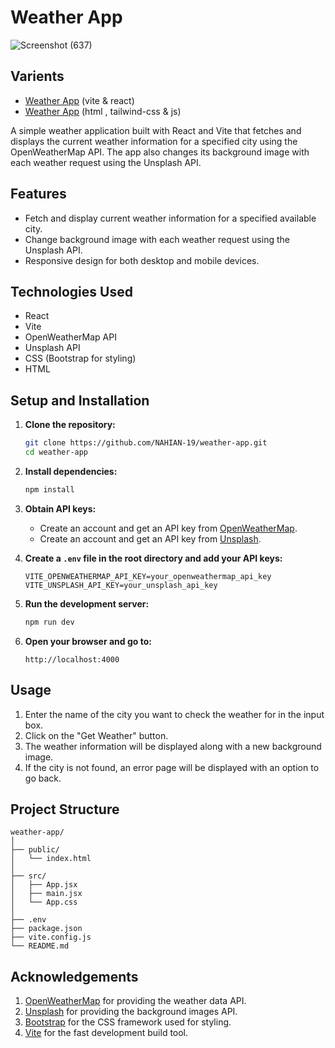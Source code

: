 # Weather App
![Screenshot (637)](https://github.com/NAHIAN-19/weather-app/assets/106859103/6757d6af-70de-460b-8a5c-c90c7cee474e)

## Varients 
- [Weather App](https://nahian-19.github.io/weather-app)  (vite & react)
- [Weather App](https://nahian-19.github.io/WeatherApp)  (html , tailwind-css & js)
  
A simple weather application built with React and Vite that fetches and displays the current weather information for a specified city using the OpenWeatherMap API. The app also changes its background image with each weather request using the Unsplash API.

## Features

- Fetch and display current weather information for a specified available city.
- Change background image with each weather request using the Unsplash API.
- Responsive design for both desktop and mobile devices.

## Technologies Used

- React
- Vite
- OpenWeatherMap API
- Unsplash API
- CSS (Bootstrap for styling)
- HTML

## Setup and Installation

1. **Clone the repository:**
    ```sh
    git clone https://github.com/NAHIAN-19/weather-app.git
    cd weather-app
    ```

2. **Install dependencies:**
    ```sh
    npm install
    ```

3. **Obtain API keys:**
   - Create an account and get an API key from [OpenWeatherMap](https://openweathermap.org/api).
   - Create an account and get an API key from [Unsplash](https://unsplash.com/developers).

4. **Create a `.env` file in the root directory and add your API keys:**
    ```env
    VITE_OPENWEATHERMAP_API_KEY=your_openweathermap_api_key
    VITE_UNSPLASH_API_KEY=your_unsplash_api_key
    ```

5. **Run the development server:**
    ```sh
    npm run dev
    ```

6. **Open your browser and go to:**
    ```
    http://localhost:4000
    ```

## Usage

1. Enter the name of the city you want to check the weather for in the input box.
2. Click on the "Get Weather" button.
3. The weather information will be displayed along with a new background image.
4. If the city is not found, an error page will be displayed with an option to go back.

## Project Structure

```plaintext
weather-app/
│
├── public/
│   └── index.html
│
├── src/
│   ├── App.jsx
│   ├── main.jsx
│   └── App.css
│
├── .env
├── package.json
├── vite.config.js
└── README.md
```
## Acknowledgements
  1. [OpenWeatherMap](https://openweathermap.org/api) for providing the weather data API.
  2. [Unsplash](https://unsplash.com/developers) for providing the background images API.
  3. [Bootstrap](https://getbootstrap.com) for the CSS framework used for styling.
  4. [Vite](https://vitejs.dev) for the fast development build tool.
